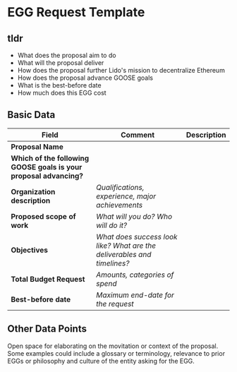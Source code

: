 # EGG Request Template

## tldr

* What does the proposal aim to do
* What will the proposal deliver
* How does the proposal further Lido's mission to decentralize Ethereum
* How does the proposal advance GOOSE goals
* What is the best-before date
* How much does this EGG cost

## Basic Data

| Field                                                          	    | Comment                                                                                             	| Description 	|
|--------------------------------------------------------------------	|-----------------------------------------------------------------------------------------------------	|-------------	|
| **Proposal Name**                                                  	|                                                                                                     	|             	|
| **Which of the following GOOSE goals is your proposal advancing?** 	|                                                                                                     	|             	|
| **Organization description**                                       	| _Qualifications, experience, major achievements_                                                    	|             	|
| **Proposed scope of work**                                         	| _What will you do? Who will do it?_                                                                 	|             	|
| **Objectives**                                                     	| _What does success look like? What are the deliverables and timelines?_                             	|             	|
| **Total Budget Request**                                           	| _Amounts, categories of spend_                                                                      	|             	|
| **Best-before date**                                               	| _Maximum end-date for the request_                                                                  	|             	|

## Other Data Points

Open space for elaborating on the movitation or context of the proposal. Some examples could include a glossary or terminology, relevance to prior EGGs or philosophy and culture of the entity asking for the EGG.
